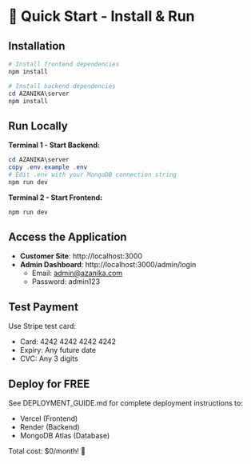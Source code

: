 # 🚀 Quick Start - Install & Run

## Installation

```powershell
# Install frontend dependencies
npm install

# Install backend dependencies
cd AZANIKA\server
npm install
```

## Run Locally

**Terminal 1 - Start Backend:**
```powershell
cd AZANIKA\server
copy .env.example .env
# Edit .env with your MongoDB connection string
npm run dev
```

**Terminal 2 - Start Frontend:**
```powershell
npm run dev
```

## Access the Application

- **Customer Site**: http://localhost:3000
- **Admin Dashboard**: http://localhost:3000/admin/login
  - Email: admin@azanika.com
  - Password: admin123

## Test Payment

Use Stripe test card:
- Card: 4242 4242 4242 4242
- Expiry: Any future date
- CVC: Any 3 digits

## Deploy for FREE

See DEPLOYMENT_GUIDE.md for complete deployment instructions to:
- Vercel (Frontend)
- Render (Backend)
- MongoDB Atlas (Database)

Total cost: $0/month! 🎉
